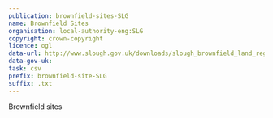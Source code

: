 ```yaml
---
publication: brownfield-sites-SLG
name: Brownfield Sites
organisation: local-authority-eng:SLG
copyright: crown-copyright
licence: ogl
data-url: http://www.slough.gov.uk/downloads/slough_brownfield_land_register_01-12-2017.csv
data-gov-uk: 
task: csv
prefix: brownfield-site-SLG
suffix: .txt
---
```


Brownfield sites

